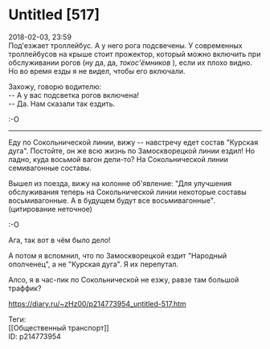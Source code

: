 Untitled [517]
===============

   
 2018-02-03, 23:59   
  Под'езжает троллейбус. А у него рога подсвечены. У современных троллейбусов на крыше стоит прожектор, который можно включить при обслуживании рогов (ну да, да,  *токос'ёмников*  ), если их плохо видно. Но во время езды я не видел, чтобы его включали.   
   
 Захожу, говорю водителю:   
 -- А у вас подсветка рогов включена!   
 -- Да. Нам сказали так ездить.   
   
 :-О   
   
 * * *   
   
 Еду по Сокольнической линии, вижу -- навстречу едет состав "Курская дуга". Постойте, он же всю жизнь по Замоскворецкой линии ездил! Но ладно, куда восьмой вагон дели-то? На Сокольнической линии семивагонные составы.   
   
 Вышел из поезда, вижу на колонне об'явление: "Для улучшения обслуживания теперь на Сокольнической линии некоторые составы восьмивагонные. А в будущем будут все восьмивагонные". (цитирование неточное)   
   
 :-О   
   
 Ага, так вот в чём было дело!   
   
 А потом я вспомнил, что по Замоскворецкой ездит "Народный ополченец", а не "Курская дуга". Я их перепутал.   
   
 Алсо, я в час-пик по Сокольнической не езжу, равзе там большой траффик?   
    
 <https://diary.ru/~zHz00/p214773954_untitled-517.htm>   
   
 Теги:   
 [[Общественный транспорт]]   
 ID: p214773954